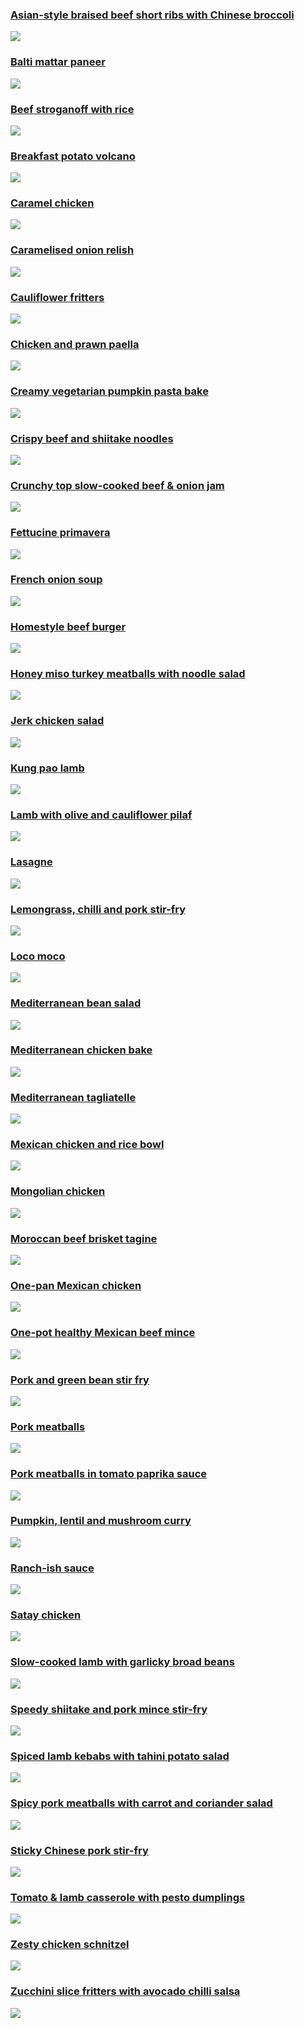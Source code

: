### [Asian-style braised beef short ribs with Chinese broccoli](Asian-style_braised_beef_short_ribs_with_Chinese_broccoli.md)
[![](https://raw.githubusercontent.com/fuzzwah/recipes/images/pics/thumbs/Asian-style_braised_beef_short_ribs_with_Chinese_broccoli.jpg)](Asian-style_braised_beef_short_ribs_with_Chinese_broccoli.md)
### [Balti mattar paneer](Balti_mattar_paneer.md)
[![](https://raw.githubusercontent.com/fuzzwah/recipes/images/pics/thumbs/Balti_mattar_paneer.jpg)](Balti_mattar_paneer.md)
### [Beef stroganoff with rice](Beef_stroganoff_with_rice.md)
[![](https://raw.githubusercontent.com/fuzzwah/recipes/images/pics/thumbs/Beef_stroganoff_with_rice.jpg)](Beef_stroganoff_with_rice.md)
### [Breakfast potato volcano](Breakfast_potato_volcano.md)
[![](https://raw.githubusercontent.com/fuzzwah/recipes/images/pics/thumbs/Breakfast_potato_volcano.jpg)](Breakfast_potato_volcano.md)
### [Caramel chicken](Caramel_chicken.md)
[![](https://raw.githubusercontent.com/fuzzwah/recipes/images/pics/thumbs/Caramel_chicken.jpg)](Caramel_chicken.md)
### [Caramelised onion relish](Caramelised_onion_relish.md)
[![](https://raw.githubusercontent.com/fuzzwah/recipes/images/pics/thumbs/Caramelised_onion_relish.jpg)](Caramelised_onion_relish.md)
### [Cauliflower fritters](Cauliflower_fritters.md)
[![](https://raw.githubusercontent.com/fuzzwah/recipes/images/pics/thumbs/Cauliflower_fritters.jpg)](Cauliflower_fritters.md)
### [Chicken and prawn paella](Chicken_and_prawn_paella.md)
[![](https://raw.githubusercontent.com/fuzzwah/recipes/images/pics/thumbs/Chicken_and_prawn_paella.jpg)](Chicken_and_prawn_paella.md)
### [Creamy vegetarian pumpkin pasta bake](Creamy_vegetarian_pumpkin_pasta_bake.md)
[![](https://raw.githubusercontent.com/fuzzwah/recipes/images/pics/thumbs/Creamy_vegetarian_pumpkin_pasta_bake.jpg)](Creamy_vegetarian_pumpkin_pasta_bake.md)
### [Crispy beef and shiitake noodles](Crispy_beef_and_shiitake_noodles.md)
[![](https://raw.githubusercontent.com/fuzzwah/recipes/images/pics/thumbs/Crispy_beef_and_shiitake_noodles.jpg)](Crispy_beef_and_shiitake_noodles.md)
### [Crunchy top slow-cooked beef & onion jam](Crunchy_top_slow-cooked_beef_&_onion_jam.md)
[![](https://raw.githubusercontent.com/fuzzwah/recipes/images/pics/thumbs/Crunchy_top_slow-cooked_beef_&_onion_jam.jpg)](Crunchy_top_slow-cooked_beef_&_onion_jam.md)
### [Fettucine primavera](Fettucine_primavera.md)
[![](https://raw.githubusercontent.com/fuzzwah/recipes/images/pics/thumbs/Fettucine_primavera.jpg)](Fettucine_primavera.md)
### [French onion soup](French_onion_soup.md)
[![](https://raw.githubusercontent.com/fuzzwah/recipes/images/pics/thumbs/French_onion_soup.jpg)](French_onion_soup.md)
### [Homestyle beef burger](Homestyle_beef_burger.md)
[![](https://raw.githubusercontent.com/fuzzwah/recipes/images/pics/thumbs/Homestyle_beef_burger.jpg)](Homestyle_beef_burger.md)
### [Honey miso turkey meatballs with noodle salad](Honey_miso_turkey_meatballs_with_noodle_salad.md)
[![](https://raw.githubusercontent.com/fuzzwah/recipes/images/pics/thumbs/Honey_miso_turkey_meatballs_with_noodle_salad.jpg)](Honey_miso_turkey_meatballs_with_noodle_salad.md)
### [Jerk chicken salad](Jerk_chicken_salad.md)
[![](https://raw.githubusercontent.com/fuzzwah/recipes/images/pics/thumbs/Jerk_chicken_salad.jpg)](Jerk_chicken_salad.md)
### [Kung pao lamb](Kung_pao_lamb.md)
[![](https://raw.githubusercontent.com/fuzzwah/recipes/images/pics/thumbs/Kung_pao_lamb.jpg)](Kung_pao_lamb.md)
### [Lamb with olive and cauliflower pilaf](Lamb_with_olive_and_cauliflower_pilaf.md)
[![](https://raw.githubusercontent.com/fuzzwah/recipes/images/pics/thumbs/Lamb_with_olive_and_cauliflower_pilaf.jpg)](Lamb_with_olive_and_cauliflower_pilaf.md)
### [Lasagne](Lasagne.md)
[![](https://raw.githubusercontent.com/fuzzwah/recipes/images/pics/thumbs/Lasagne.jpg)](Lasagne.md)
### [Lemongrass, chilli and pork stir-fry](Lemongrass,_chilli_and_pork_stir-fry.md)
[![](https://raw.githubusercontent.com/fuzzwah/recipes/images/pics/thumbs/Lemongrass,_chilli_and_pork_stir-fry.jpg)](Lemongrass,_chilli_and_pork_stir-fry.md)
### [Loco moco](Loco_moco.md)
[![](https://raw.githubusercontent.com/fuzzwah/recipes/images/pics/thumbs/Loco_moco.jpg)](Loco_moco.md)
### [Mediterranean bean salad](Mediterranean_bean_salad.md)
[![](https://raw.githubusercontent.com/fuzzwah/recipes/images/pics/thumbs/Mediterranean_bean_salad.jpg)](Mediterranean_bean_salad.md)
### [Mediterranean chicken bake](Mediterranean_chicken_bake.md)
[![](https://raw.githubusercontent.com/fuzzwah/recipes/images/pics/thumbs/Mediterranean_chicken_bake.jpg)](Mediterranean_chicken_bake.md)
### [Mediterranean tagliatelle](Mediterranean_tagliatelle.md)
[![](https://raw.githubusercontent.com/fuzzwah/recipes/images/pics/thumbs/Mediterranean_tagliatelle.jpg)](Mediterranean_tagliatelle.md)
### [Mexican chicken and rice bowl](Mexican_chicken_and_rice_bowl.md)
[![](https://raw.githubusercontent.com/fuzzwah/recipes/images/pics/thumbs/Mexican_chicken_and_rice_bowl.jpg)](Mexican_chicken_and_rice_bowl.md)
### [Mongolian chicken](Mongolian_chicken.md)
[![](https://raw.githubusercontent.com/fuzzwah/recipes/images/pics/thumbs/Mongolian_chicken.jpg)](Mongolian_chicken.md)
### [Moroccan beef brisket tagine](Moroccan_beef_brisket_tagine.md)
[![](https://raw.githubusercontent.com/fuzzwah/recipes/images/pics/thumbs/Moroccan_beef_brisket_tagine.jpg)](Moroccan_beef_brisket_tagine.md)
### [One-pan Mexican chicken](One-pan_Mexican_chicken.md)
[![](https://raw.githubusercontent.com/fuzzwah/recipes/images/pics/thumbs/One-pan_Mexican_chicken.jpg)](One-pan_Mexican_chicken.md)
### [One-pot healthy Mexican beef mince](One-pot_healthy_Mexican_beef_mince.md)
[![](https://raw.githubusercontent.com/fuzzwah/recipes/images/pics/thumbs/One-pot_healthy_Mexican_beef_mince.jpg)](One-pot_healthy_Mexican_beef_mince.md)
### [Pork and green bean stir fry](Pork_and_green_bean_stir_fry.md)
[![](https://raw.githubusercontent.com/fuzzwah/recipes/images/pics/thumbs/Pork_and_green_bean_stir_fry.jpg)](Pork_and_green_bean_stir_fry.md)
### [Pork meatballs](Pork_meatballs.md)
[![](https://raw.githubusercontent.com/fuzzwah/recipes/images/pics/thumbs/Pork_meatballs.jpg)](Pork_meatballs.md)
### [Pork meatballs in tomato paprika sauce](Pork_meatballs_in_tomato_paprika_sauce.md)
[![](https://raw.githubusercontent.com/fuzzwah/recipes/images/pics/thumbs/Pork_meatballs_in_tomato_paprika_sauce.jpg)](Pork_meatballs_in_tomato_paprika_sauce.md)
### [Pumpkin, lentil and mushroom curry](Pumpkin,_lentil_and_mushroom_curry.md)
[![](https://raw.githubusercontent.com/fuzzwah/recipes/images/pics/thumbs/Pumpkin,_lentil_and_mushroom_curry.jpg)](Pumpkin,_lentil_and_mushroom_curry.md)
### [Ranch-ish sauce](Ranch-ish_sauce.md)
[![](https://raw.githubusercontent.com/fuzzwah/recipes/images/pics/thumbs/Ranch-ish_sauce.jpg)](Ranch-ish_sauce.md)
### [Satay chicken](Satay_chicken.md)
[![](https://raw.githubusercontent.com/fuzzwah/recipes/images/pics/thumbs/Satay_chicken.jpg)](Satay_chicken.md)
### [Slow-cooked lamb with garlicky broad beans](Slow-cooked_lamb_with_garlicky_broad_beans.md)
[![](https://raw.githubusercontent.com/fuzzwah/recipes/images/pics/thumbs/Slow-cooked_lamb_with_garlicky_broad_beans.jpg)](Slow-cooked_lamb_with_garlicky_broad_beans.md)
### [Speedy shiitake and pork mince stir-fry](Speedy_shiitake_and_pork_mince_stir-fry.md)
[![](https://raw.githubusercontent.com/fuzzwah/recipes/images/pics/thumbs/Speedy_shiitake_and_pork_mince_stir-fry.jpg)](Speedy_shiitake_and_pork_mince_stir-fry.md)
### [Spiced lamb kebabs with tahini potato salad](Spiced_lamb_kebabs_with_tahini_potato_salad.md)
[![](https://raw.githubusercontent.com/fuzzwah/recipes/images/pics/thumbs/Spiced_lamb_kebabs_with_tahini_potato_salad.jpg)](Spiced_lamb_kebabs_with_tahini_potato_salad.md)
### [Spicy pork meatballs with carrot and coriander salad](Spicy_pork_meatballs_with_carrot_and_coriander_salad.md)
[![](https://raw.githubusercontent.com/fuzzwah/recipes/images/pics/thumbs/Spicy_pork_meatballs_with_carrot_and_coriander_salad.jpg)](Spicy_pork_meatballs_with_carrot_and_coriander_salad.md)
### [Sticky Chinese pork stir-fry](Sticky_Chinese_pork_stir-fry.md)
[![](https://raw.githubusercontent.com/fuzzwah/recipes/images/pics/thumbs/Sticky_Chinese_pork_stir-fry.jpg)](Sticky_Chinese_pork_stir-fry.md)
### [Tomato & lamb casserole with pesto dumplings](Tomato_&_lamb_casserole_with_pesto_dumplings.md)
[![](https://raw.githubusercontent.com/fuzzwah/recipes/images/pics/thumbs/Tomato_&_lamb_casserole_with_pesto_dumplings.jpg)](Tomato_&_lamb_casserole_with_pesto_dumplings.md)
### [Zesty chicken schnitzel](Zesty_chicken_schnitzel.md)
[![](https://raw.githubusercontent.com/fuzzwah/recipes/images/pics/thumbs/Zesty_chicken_schnitzel.jpg)](Zesty_chicken_schnitzel.md)
### [Zucchini slice fritters with avocado chilli salsa](Zucchini_slice_fritters_with_avocado_chilli_salsa.md)
[![](https://raw.githubusercontent.com/fuzzwah/recipes/images/pics/thumbs/Zucchini_slice_fritters_with_avocado_chilli_salsa.jpg)](Zucchini_slice_fritters_with_avocado_chilli_salsa.md)
